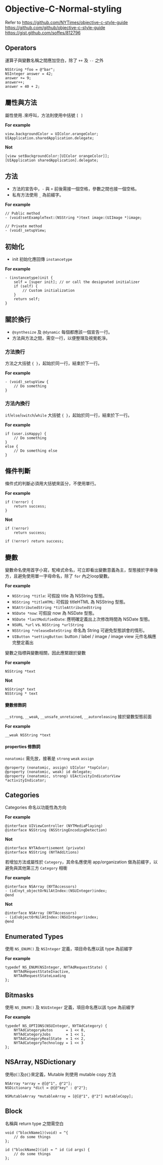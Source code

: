 # Objective-C-Normal-styling

Refer to 
https://github.com/NYTimes/objective-c-style-guide
https://github.com/github/objective-c-style-guide
https://gist.github.com/soffes/812796

## Operators

運算子與變數名稱之間應加空白，除了 `++` 及 `--` 之外

```objc
NSString *foo = @"bar";
NSInteger answer = 42;
answer += 9;
answer++;
answer = 40 + 2;
```

## 屬性與方法

屬性使用`.`來呼叫，方法則使用中括號 `[ ]`

**For example**
```objc
view.backgroundColor = UIColor.orangeColor;
UIApplication.sharedApplication.delegate;
```

**Not**
```objc
[view setBackgroundColor:[UIColor orangeColor]];
[UIApplication sharedApplication].delegate;
```

## 方法

* 方法的宣告中，`-` 與 `+` 前後需接一個空格，參數之間也接一個空格。
* 私有方法使用 `_` 為前綴字。

**For example**
```objc
// Public method
- (void)setExampleText:(NSString *)text image:(UIImage *)image;

// Private method
- (void)_setupView;
```

## 初始化

* init 初始化應回傳 `instancetype`

**For example**
```objc
- (instancetype)init {
    self = [super init]; // or call the designated initializer
    if (self) {
        // Custom initialization
    }
    return self;
}
```

## 關於換行

* `@synthesize` 及 `@dynamic` 每個都應該一個宣告一行。
* 方法與方法之間，需空一行，以便整理及視覺乾淨。

### 方法換行

方法之大括號 `{ }`，起始於同一行，結束於下一行。

**For example**
```objc
- (void)_setupView {
    // Do something
}
```

### 方法內換行

`if`/`else`/`switch`/`while` 大括號 `{ }`，起始於同一行，結束於下一行。

**For example**
```objc
if (user.isHappy) {
    // Do something
}
else {
    // Do something else
}
```

## 條件判斷

條件式的判斷必須用大括號來區分，不使用單行。

**For example**
```objc
if (!error) {
    return success;
}
```

**Not**
```objc
if (!error)
    return success;
    
if (!error) return success;
```

## 變數

變數命名使用首字小寫，駝峰式命名，可立即看出變數意義為主，型態接於字串後方，且避免使用單一字母命名，除了 `for` 內之loop變數。

**For example**
* `NSString *title`: 可假設 title 為 NSString 型態。
* `NSString *titleHTML`: 可假設 titleHTML 為 NSString 型態。
* `NSAttributedString *titleAttributedString`
* `NSDate *now`: 可假設 now 為 NSDate 型態。
* `NSDate *lastModifiedDate`: 應明確定義出上次修改時間為 NSDate 型態。
* `NSURL *url` vs. `NSString *urlString`
* `NSString *releaseDateString`: 命名為 String 可避免型態誤會的情形。
* `UIButton *settingButton`: button / label / image / image view 元件名稱應完整定義出

變數之指標與變數相關，因此應緊跟於變數

**For example**
```objc
NSString *text
```

**Not**
```objc
NSString* text 
NSString * text
```

#### 變數修飾詞

`__strong`, `__weak`, `__unsafe_unretained`, `__autoreleasing` 接於變數型態前面

**For example**
```objc
__weak NSString *text
```

#### properties 修飾詞

`nonatomic` 需先放，接著是 `strong` `weak` `assign`

```obj
@property (nonatomic, assign) UIColor *topColor;
@property (nonatomic, weak) id delegate;
@property (nonatomic, strong) UIActivityIndicatorView *activityIndicator;
```

## Categories

Categories 命名以功能性為方向

**For example**

```objc
@interface UIViewController (NYTMediaPlaying)
@interface NSString (NSStringEncodingDetection)
```

**Not**

```objc
@interface NYTAdvertisement (private)
@interface NSString (NYTAdditions)
```

若增加方法或屬性於 `Category`，其命名應使用 app/organization 做為前綴字，以避免與其他第三方 `Category` 相衝

**For example**

```objc
@interface NSArray (NYTAccessors)
- (id)nyt_objectOrNilAtIndex:(NSUInteger)index;
@end
```

**Not**

```objc
@interface NSArray (NYTAccessors)
- (id)objectOrNilAtIndex:(NSUInteger)index;
@end
```

## Enumerated Types

使用 `NS_ENUM()` 及 `NSInteger` 定義，項目命名應以該 type 為前綴字

**For example**

```objc
typedef NS_ENUM(NSInteger, NYTAdRequestState) {
    NYTAdRequestStateInactive,
    NYTAdRequestStateLoading
};
```

## Bitmasks

使用 `NS_ENUM()` 及 `NSUInteger` 定義，項目命名應以該 type 為前綴字

**For example**

```objc
typedef NS_OPTIONS(NSUInteger, NYTAdCategory) {
    NYTAdCategoryAutos      = 1 << 0,
    NYTAdCategoryJobs       = 1 << 1,
    NYTAdCategoryRealState  = 1 << 2,
    NYTAdCategoryTechnology = 1 << 3
};
```

## NSArray, NSDictionary

使用`@[]`及`@{}`來定義，Mutable 則使用 mutable copy 方法

```objc
NSArray *array = @[@"1", @"2"];
NSDictionary *dict = @{@"key" : @"2"};

NSMutableArray *mutableArray = [@[@"1", @"2"] mutableCopy];
```

## Block

名稱與 return type 之間需空白

```objc
void (^blockName1)(void) = ^{
    // do some things
};

id (^blockName2)(id) = ^ id (id args) {
    // do some things
};
```

